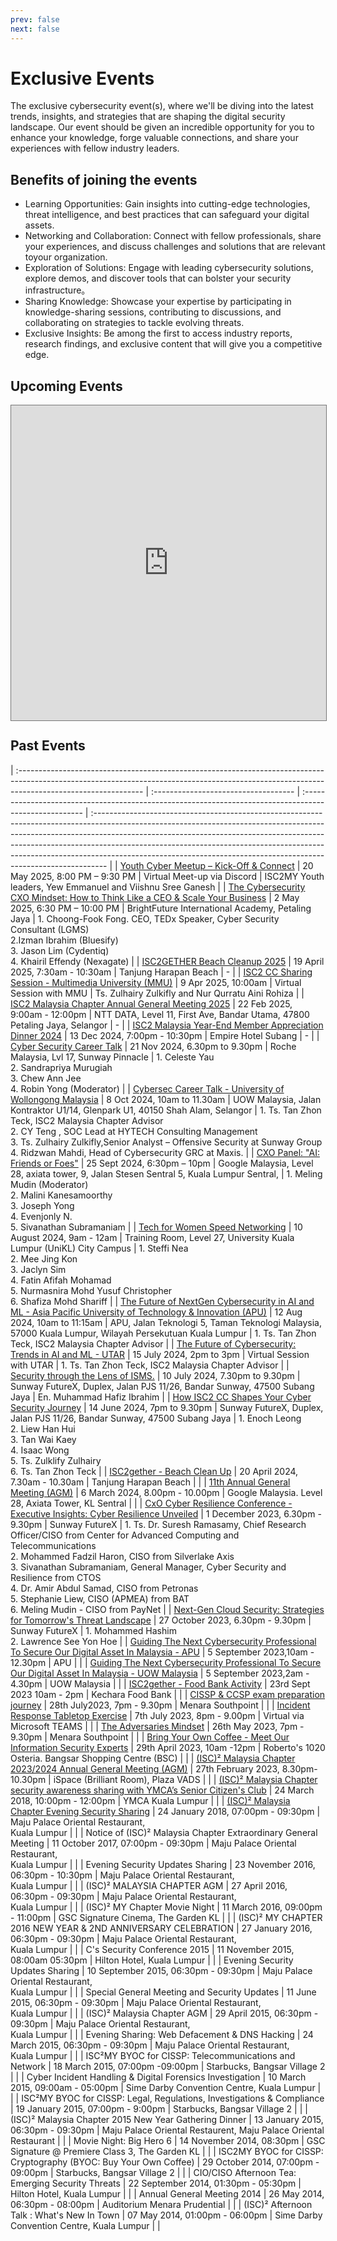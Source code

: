 ```yaml
---
prev: false
next: false
---
```


# Exclusive Events

The exclusive cybersecurity event(s), where we'll be diving into the latest trends, insights, and strategies that are shaping the digital security landscape. Our event should be given an incredible opportunity for you to enhance your knowledge, forge valuable connections, and share your experiences with fellow industry leaders.

## Benefits of joining the events

- Learning Opportunities: Gain insights into cutting-edge technologies, threat intelligence, and best practices that can safeguard your digital assets.
- Networking and Collaboration: Connect with fellow professionals, share your experiences, and discuss challenges and solutions that are relevant toyour organization.
- Exploration of Solutions: Engage with leading cybersecurity solutions, explore demos, and discover tools that can bolster your security infrastructure。
- Sharing Knowledge: Showcase your expertise by participating in knowledge-sharing sessions, contributing to discussions, and collaborating on strategies to tackle evolving threats.
- Exclusive Insights: Be among the first to access industry reports, research findings, and exclusive content that will give you a competitive edge.

## Upcoming Events

<div style="position: relative; height: 0; width:100%; padding-bottom: 100%;">
<iframe src="https://calendar.google.com/calendar/embed?height=600&wkst=1&ctz=Asia%2FKuala_Lumpur&showPrint=0&mode=AGENDA&showCalendars=0&showTz=0&src=Y18wMjMzNjNjMzE3OWE5NDMzNmIwMDlhNjAzYzI4ZDA4ZGI0MDU2MzBkOTJlMzlkZTdhN2Y3MjkyMmVhZjQ3NDZlQGdyb3VwLmNhbGVuZGFyLmdvb2dsZS5jb20&color=%239E69AF" style="border:solid 1px #777; position: absolute; top: 0; left: 0; width: 100%; height: 100%;" width="800" height="600" frameborder="0" scrolling="no"></iframe>
</div>

## Past Events

| :------------------------------------------------------------------------------------------------------------------------------------------------------------------------------------------- | :----------------------------------- | :----------------------------------------------------------------------------------------------------- | :--------------------------------------------------------------------------------------------------------------------------------------------------------------------------------------------------------------------------------------------------------------------------------------------------------------------------------------------------------------------------------------------------------- |
| [Youth Cyber Meetup – Kick-Off & Connect](https://www.linkedin.com/posts/viishnusreeganesh_cyberyouth-isc2malaysia-kickoffandconnect-activity-7330783522095267841-q-1G) | 20 May 2025, 8:00 PM – 9:30 PM | Virtual Meet-up via Discord | ISC2MY Youth leaders, Yew Emmanuel and Viishnu Sree Ganesh |
| [The Cybersecurity CXO Mindset: How to Think Like a CEO & Scale Your Business](https://www.linkedin.com/posts/activity-7324256955928117248-hIDv) | 2 May 2025, 6:30 PM – 10:00 PM | BrightFuture International Academy, Petaling Jaya | 1. Choong-Fook Fong. CEO, TEDx Speaker, Cyber Security Consultant (LGMS) <br> 2.Izman Ibrahim (Bluesify) <br> 3. Jason Lim (Cydentiq) <br> 4. Khairil Effendy (Nexagate) |
| [ISC2GETHER Beach Cleanup 2025](https://www.linkedin.com/posts/activity-7319208268529049600-35Ct) | 19 April 2025, 7:30am - 10:30am | Tanjung Harapan Beach | - |
| [ISC2 CC Sharing Session - Multimedia University (MMU)](https://www.linkedin.com/posts/activity-7320460704950407168-hEW1) | 9 Apr 2025, 10:00am | Virtual Session with MMU | Ts. Zulhairy Zulkifly and Nur Qurratu Aini Rohiza |
| [ISC2 Malaysia Chapter Annual General Meeting 2025](https://www.linkedin.com/posts/activity-7299449366044389376-ti7m) | 22 Feb 2025, 9:00am - 12:00pm | NTT DATA, Level 11, First Ave, Bandar Utama, 47800 Petaling Jaya, Selangor | - |
| [ISC2 Malaysia Year-End Member Appreciation Dinner 2024](https://www.linkedin.com/posts/activity-7273372619020591104-Dmie) | 13 Dec 2024, 7:00pm - 10:30pm | Empire Hotel Subang | - |
| [Cyber Security Career Talk](https://www.linkedin.com/posts/activity-7265606083178577922-LID_) | 21 Nov 2024, 6.30pm to 9.30pm | Roche Malaysia, Lvl 17, Sunway Pinnacle | 1. Celeste Yau <br> 2. Sandrapriya Murugiah <br> 3. Chew Ann Jee <br> 4. Robin Yong (Moderator) |
| [Cybersec Career Talk - University of Wollongong Malaysia](https://www.linkedin.com/posts/activity-7249436979304488960-e50u) | 8 Oct 2024, 10am to 11.30am | UOW Malaysia, Jalan Kontraktor U1/14, Glenpark U1, 40150 Shah Alam, Selangor | 1. Ts. Tan Zhon Teck, ISC2 Malaysia Chapter Advisor <br> 2. CY Teng , SOC Lead at HYTECH Consulting Management <br> 3. Ts. Zulhairy Zulkifly,Senior Analyst – Offensive Security at Sunway Group <br> 4. Ridzwan Mahdi, Head of Cybersecurity GRC at Maxis. |
| [CXO Panel: "AI: Friends or Foes"](https://www.linkedin.com/posts/activity-7244885594336550912-dnUO) | 25 Sept 2024, 6:30pm – 10pm | Google Malaysia, Level 28, axiata tower, 9, Jalan Stesen Sentral 5, Kuala Lumpur Sentral, | 1. Meling Mudin (Moderator) <br> 2. Malini Kanesamoorthy <br> 3. Joseph Yong <br> 4. Evenjonly N. <br> 5. Sivanathan Subramaniam |
| [Tech for Women Speed Networking](https://www.linkedin.com/posts/isc2-malaysia-chapter_techforwomen-isc2my-uniklmiit-activity-7227990344615747584-BNpT) | 10 August 2024, 9am - 12am | Training Room, Level 27, University Kuala Lumpur (UniKL) City Campus | 1. Steffi Nea <br> 2. Mee Jing Kon <br> 3. Jaclyn Sim <br> 4. Fatin Afifah Mohamad <br> 5. Nurmasnira Mohd Yusuf Christopher <br> 6. Shafiza Mohd Shariff |
| [The Future of NextGen Cybersecurity in AI and ML - Asia Pacific University of Technology & Innovation (APU)](https://www.linkedin.com/posts/activity-7229507037037047808-80nH) | 12 Aug 2024, 10am to 11:15am | APU, Jalan Teknologi 5, Taman Teknologi Malaysia, 57000 Kuala Lumpur, Wilayah Persekutuan Kuala Lumpur | 1. Ts. Tan Zhon Teck, ISC2 Malaysia Chapter Advisor |
| [The Future of Cybersecurity: Trends in AI and ML - UTAR](https://www.linkedin.com/posts/activity-7212466257776791552-_rfB) | 15 July 2024, 2pm to 3pm | Virtual Session with UTAR | 1. Ts. Tan Zhon Teck, ISC2 Malaysia Chapter Advisor |
| [Security through the Lens of ISMS.](https://www.linkedin.com/posts/activity-7218965397784383488-zwfH) | 10 July 2024, 7.30pm to 9.30pm | Sunway FutureX, Duplex, Jalan PJS 11/26, Bandar Sunway, 47500 Subang Jaya | En. Muhammad Hafiz Ibrahim |
| [How ISC2 CC Shapes Your Cyber Security Journey](https://www.linkedin.com/posts/activity-7207667014922829824-bYp6) | 14 June 2024, 7pm to 9.30pm | Sunway FutureX, Duplex, Jalan PJS 11/26, Bandar Sunway, 47500 Subang Jaya | 1. Enoch Leong <br> 2. Liew Han Hui <br> 3. Tan Wai Kaey <br> 4. Isaac Wong <br> 5. Ts. Zulklify Zulhairy <br> 6. Ts. Tan Zhon Teck |
| [ISC2gether - Beach Clean Up](https://www.linkedin.com/feed/update/urn:li:activity:7187682715305938945) | 20 April 2024, 7.30am - 10.30am | Tanjung Harapan Beach | |
| [11th Annual General Meeting (AGM)](https://www.linkedin.com/posts/isc2-malaysia-chapter_isc2my-isc2-cybersecurityfuture-activity-7171844038533312514-ZiK3) | 6 March 2024, 8.00pm - 10.00pm | Google Malaysia. Level 28, Axiata Tower, KL Sentral | |
| [CxO Cyber Resilience Conference - Executive Insights: Cyber Resilience Unveiled](https://www.linkedin.com/feed/update/urn:li:activity:7137647753727279104) | 1 December 2023, 6.30pm - 9.30pm | Sunway FutureX | 1. Ts. Dr. Suresh Ramasamy, Chief Research Officer/CISO from Center for Advanced Computing and Telecommunications <br> 2. Mohammed Fadzil Haron, CISO from Silverlake Axis <br> 3. Sivanathan Subramaniam, General Manager, Cyber Security and Resilience from CTOS <br> 4. Dr. Amir Abdul Samad, CISO from Petronas <br> 5. Stephanie Liew, CISO (APMEA) from BAT <br> 6. Meling Mudin - CISO from PayNet |
| [Next-Gen Cloud Security: Strategies for Tomorrow's Threat Landscape](https://www.linkedin.com/feed/update/urn:li:activity:7123902612424323072) | 27 October 2023, 6.30pm - 9.30pm | Sunway FutureX | 1. Mohammed Hashim <br> 2. Lawrence See Yon Hoe |
| [Guiding The Next Cybersecurity Professional To Secure Our Digital Asset In Malaysia - APU](https://www.linkedin.com/feed/update/urn:li:activity:7112592699748204544) | 5 September 2023,10am - 12.30pm | APU | |
| [Guiding The Next Cybersecurity Professional To Secure Our Digital Asset In Malaysia - UOW Malaysia](https://www.linkedin.com/feed/update/urn:li:activity:7112243191638106112) | 5 September 2023,2am - 4.30pm | UOW Malaysia | |
| [ISC2gether - Food Bank Activity](https://www.linkedin.com/feed/update/urn:li:activity:7111526033543090176) | 23rd Sept 2023 10am - 2pm | Kechara Food Bank | |
| [CISSP & CCSP exam preparation journey](https://www.linkedin.com/feed/update/urn:li:activity:7091647175679496192) | 28th July2023, 7pm - 9.30pm | Menara Southpoint | |
| [Incident Response Tabletop Exercise](https://www.linkedin.com/feed/update/urn:li:activity:7083075167081431040) | 7th July 2023, 8pm - 9.00pm | Virtual via Microsoft TEAMS | |
| [The Adversaries Mindset](https://www.linkedin.com/feed/update/urn:li:activity:7068749421793972224) | 26th May 2023, 7pm - 9.30pm | Menara Southpoint | |
| [Bring Your Own Coffee - Meet Our Information Security Experts](https://www.linkedin.com/posts/isc2-malaysia-chapter_isc2my-cybersecurity-networkingevent-activity-7058074217166098432-BuWB) | 29th April 2023, 10am -12pm | Roberto's 1020 Osteria. Bangsar Shopping Centre (BSC) | |
| [(ISC)² Malaysia Chapter 2023/2024 Annual General Meeting (AGM)](https://www.linkedin.com/feed/update/urn:li:activity:7040106893859586048) | 27th February 2023, 8.30pm- 10.30pm | iSpace (Brilliant Room), Plaza VADS | |
| [(ISC)² Malaysia Chapter security awareness sharing with YMCA’s Senior Citizen's Club](https://www.facebook.com/media/set/?set=a.1183784081752160.1073741842.303409596456284&type=3) | 24 March 2018, 10:00pm - 12:00pm | YMCA Kuala Lumpur | |
| [(ISC)² Malaysia Chapter Evening Security Sharing](https://www.facebook.com/media/set/?set=a.1146010458862856.1073741841.303409596456284&type=3) | 24 January 2018, 07:00pm - 09:30pm | Maju Palace Oriental Restaurant, <br>Kuala Lumpur | |
| Notice of (ISC)² Malaysia Chapter Extraordinary General Meeting | 11 October 2017, 07:00pm - 09:30pm | Maju Palace Oriental Restaurant, <br>Kuala Lumpur | |
| Evening Security Updates Sharing | 23 November 2016, 06:30pm - 10:30pm | Maju Palace Oriental Restaurant, <br>Kuala Lumpur | |
| (ISC)² MALAYSIA CHAPTER AGM | 27 April 2016, 06:30pm - 09:30pm | Maju Palace Oriental Restaurant, <br>Kuala Lumpur | |
| (ISC)² MY Chapter Movie Night | 11 March 2016, 09:00pm - 11:00pm | GSC Signature Cinema, The Garden KL | |
| (ISC)² MY CHAPTER 2016 NEW YEAR & 2ND ANNIVERSARY CELEBRATION | 27 January 2016, 06:30pm - 09:30pm | Maju Palace Oriental Restaurant, <br>Kuala Lumpur | |
| C's Security Conference 2015 | 11 November 2015, 08:00am 05:30pm | Hilton Hotel, Kuala Lumpur | |
| Evening Security Updates Sharing | 10 September 2015, 06:30pm - 09:30pm | Maju Palace Oriental Restaurant, <br>Kuala Lumpur | |
| Special General Meeting and Security Updates | 11 June 2015, 06:30pm - 09:30pm | Maju Palace Oriental Restaurant, <br>Kuala Lumpur | |
| (ISC)² Malaysia Chapter AGM | 29 April 2015, 06:30pm - 09:30pm | Maju Palace Oriental Restaurant, <br>Kuala Lumpur | |
| Evening Sharing: Web Defacement & DNS Hacking | 24 March 2015, 06:30pm - 09:30pm | Maju Palace Oriental Restaurant, <br>Kuala Lumpur | |
| ISC²MY BYOC for CISSP: Telecommunications and Network | 18 March 2015, 07:00pm -09:00pm | Starbucks, Bangsar Village 2 | |
| Cyber Incident Handling & Digital Forensics Investigation | 10 March 2015, 09:00am - 05:00pm | Sime Darby Convention Centre, Kuala Lumpur | |
| ISC²MY BYOC for CISSP: Legal, Regulations, Investigations & Compliance | 19 January 2015, 07:00pm - 9:00pm | Starbucks, Bangsar Village 2 | |
| (ISC)² Malaysia Chapter 2015 New Year Gathering Dinner | 13 January 2015, 06:30pm - 09:30pm | Maju Palace Oriental Restaurent, Maju Palace Oriental Restaurant | |
| Movie Night: Big Hero 6 | 14 November 2014, 08:30pm | GSC Signature @ Premiere Class 3, The Garden KL | |
| ISC2MY BYOC for CISSP: Cryptography (BYOC: Buy Your Own Coffee) | 29 October 2014, 07:00pm - 09:00pm | Starbucks, Bangsar Village 2 | |
| CIO/CISO Afternoon Tea: Emerging Security Threats | 22 September 2014, 01:30pm - 05:30pm | Hilton Hotel, Kuala Lumpur | |
| Annual General Meeting 2014 | 26 May 2014, 06:30pm - 08:00pm | Auditorium Menara Prudential | |
| (ISC)² Afternoon Talk : What's New In Town | 07 May 2014, 01:00pm - 06:00pm | Sime Darby Convention Centre, Kuala Lumpur | |
